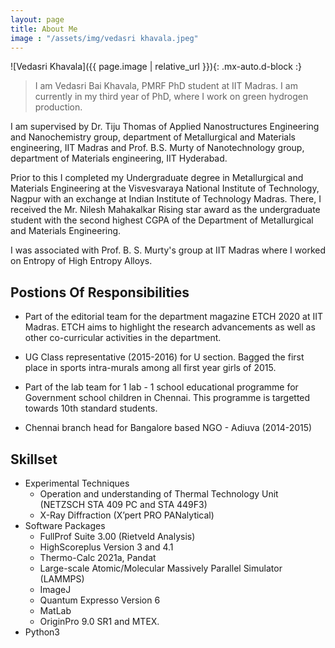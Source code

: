 ```yaml
---
layout: page
title: About Me
image : "/assets/img/vedasri khavala.jpeg"
---
```


![Vedasri Khavala]({{ page.image | relative_url }}){: .mx-auto.d-block :}

>I am Vedasri Bai Khavala, PMRF PhD student at IIT Madras. I am currently in my third year of PhD, where I work on green hydrogen production.

I am supervised by Dr. Tiju Thomas of Applied Nanostructures Engineering and Nanochemistry group, department of Metallurgical and Materials engineering, IIT Madras and Prof. B.S. Murty of Nanotechnology group, department of Materials engineering, IIT Hyderabad.

Prior to this I completed my Undergraduate degree in Metallurgical and Materials Engineering at the Visvesvaraya National Institute of Technology, Nagpur with an exchange at Indian Institute of Technology Madras. There, I received the Mr. Nilesh Mahakalkar Rising star award as the undergraduate student with the second highest CGPA of the Department of Metallurgical and Materials Engineering. 

I was associated with Prof. B. S. Murty's group at IIT Madras where I worked on Entropy of High Entropy Alloys.

## Postions Of Responsibilities

* Part of the editorial team for the department magazine ETCH 2020 at IIT Madras. ETCH aims to highlight the research advancements as well as other co-curricular activities in the department.

* UG Class representative (2015-2016) for U section. Bagged the first place in sports intra-murals among all first year girls of 2015.

* Part of the lab team for 1 lab - 1 school educational programme for Government school children in Chennai. This programme is targetted towards 10th standard students.

* Chennai branch head for Bangalore based NGO - Adiuva (2014-2015)

## Skillset

* Experimental Techniques
  * Operation and understanding of Thermal Technology Unit (NETZSCH STA 409 PC and STA 449F3)
  * X-Ray Diffraction (X’pert PRO PANalytical)
* Software Packages
  * FullProf Suite 3.00 (Rietveld Analysis)
  * HighScoreplus Version 3 and 4.1
  * Thermo-Calc 2021a, Pandat
  * Large-scale Atomic/Molecular Massively Parallel Simulator (LAMMPS)
  * ImageJ
  * Quantum Expresso Version 6
  * MatLab 
  * OriginPro 9.0 SR1 and MTEX.
* Python3
